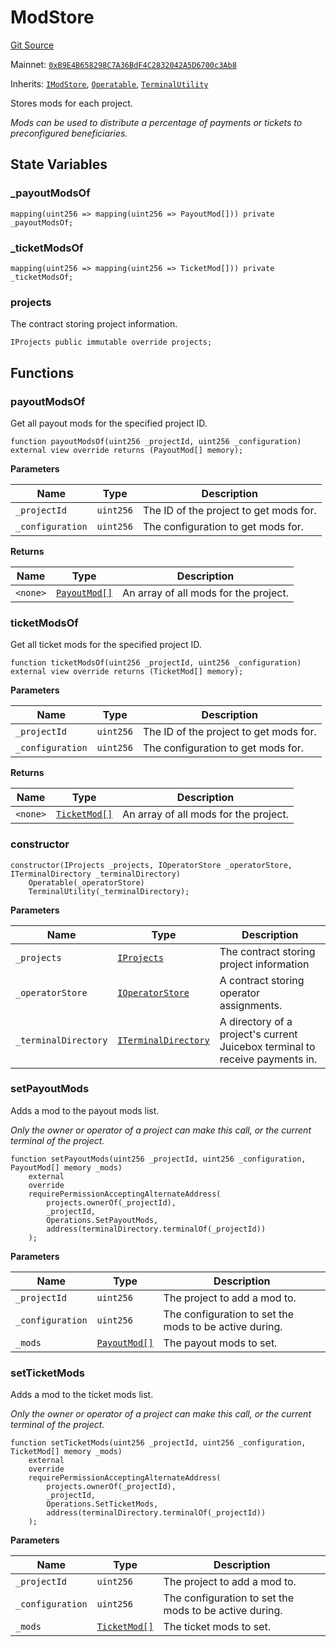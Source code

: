 # ModStore

[Git Source](https://github.com/jbx-protocol/juice-contracts-v1/blob/71fd42afb0ef0d51606019d9a17dcb746505efd5/contracts/ModStore.sol)

Mainnet: [`0xB9E4B658298C7A36BdF4C2832042A5D6700c3Ab8`](https://etherscan.io/address/0xB9E4B658298C7A36BdF4C2832042A5D6700c3Ab8)

Inherits: [`IModStore`](/docs/dev/v1/api/interfaces/imodstore.md), [`Operatable`](/docs/dev/v1/api/abstract/operatable.md), [`TerminalUtility`](/docs/dev/v1/api/abstract/terminalutility.md)

Stores mods for each project.

*Mods can be used to distribute a percentage of payments or tickets to preconfigured beneficiaries.*

## State Variables

### _payoutModsOf

```solidity
mapping(uint256 => mapping(uint256 => PayoutMod[])) private _payoutModsOf;
```

### _ticketModsOf

```solidity
mapping(uint256 => mapping(uint256 => TicketMod[])) private _ticketModsOf;
```

### projects

The contract storing project information.

```solidity
IProjects public immutable override projects;
```

## Functions

### payoutModsOf

Get all payout mods for the specified project ID.

```solidity
function payoutModsOf(uint256 _projectId, uint256 _configuration) external view override returns (PayoutMod[] memory);
```

**Parameters**

|Name|Type|Description|
|----|----|-----------|
|`_projectId`|`uint256`|The ID of the project to get mods for.|
|`_configuration`|`uint256`|The configuration to get mods for.|

**Returns**

|Name|Type|Description|
|----|----|-----------|
|`<none>`|[`PayoutMod[]`](/docs/dev/v1/api/interfaces/payoutmod.md)|An array of all mods for the project.|

### ticketModsOf

Get all ticket mods for the specified project ID.

```solidity
function ticketModsOf(uint256 _projectId, uint256 _configuration) external view override returns (TicketMod[] memory);
```

**Parameters**

|Name|Type|Description|
|----|----|-----------|
|`_projectId`|`uint256`|The ID of the project to get mods for.|
|`_configuration`|`uint256`|The configuration to get mods for.|

**Returns**

|Name|Type|Description|
|----|----|-----------|
|`<none>`|[`TicketMod[]`](/docs/dev/v1/api/interfaces/ticketmod.md)|An array of all mods for the project.|

### constructor

```solidity
constructor(IProjects _projects, IOperatorStore _operatorStore, ITerminalDirectory _terminalDirectory)
    Operatable(_operatorStore)
    TerminalUtility(_terminalDirectory);
```

**Parameters**

|Name|Type|Description|
|----|----|-----------|
|`_projects`|[`IProjects`](/docs/dev/v1/api/interfaces/iprojects.md)|The contract storing project information|
|`_operatorStore`|[`IOperatorStore`](/docs/dev/v1/api/interfaces/ioperatorstore.md)|A contract storing operator assignments.|
|`_terminalDirectory`|[`ITerminalDirectory`](/docs/dev/v1/api/interfaces/iterminaldirectory.md)|A directory of a project's current Juicebox terminal to receive payments in.|

### setPayoutMods

Adds a mod to the payout mods list.

*Only the owner or operator of a project can make this call, or the current terminal of the project.*

```solidity
function setPayoutMods(uint256 _projectId, uint256 _configuration, PayoutMod[] memory _mods)
    external
    override
    requirePermissionAcceptingAlternateAddress(
        projects.ownerOf(_projectId),
        _projectId,
        Operations.SetPayoutMods,
        address(terminalDirectory.terminalOf(_projectId))
    );
```

**Parameters**

|Name|Type|Description|
|----|----|-----------|
|`_projectId`|`uint256`|The project to add a mod to.|
|`_configuration`|`uint256`|The configuration to set the mods to be active during.|
|`_mods`|[`PayoutMod[]`](/docs/dev/v1/api/interfaces/payoutmod.md)|The payout mods to set.|

### setTicketMods

Adds a mod to the ticket mods list.

*Only the owner or operator of a project can make this call, or the current terminal of the project.*

```solidity
function setTicketMods(uint256 _projectId, uint256 _configuration, TicketMod[] memory _mods)
    external
    override
    requirePermissionAcceptingAlternateAddress(
        projects.ownerOf(_projectId),
        _projectId,
        Operations.SetTicketMods,
        address(terminalDirectory.terminalOf(_projectId))
    );
```

**Parameters**

|Name|Type|Description|
|----|----|-----------|
|`_projectId`|`uint256`|The project to add a mod to.|
|`_configuration`|`uint256`|The configuration to set the mods to be active during.|
|`_mods`|[`TicketMod[]`](/docs/dev/v1/api/interfaces/ticketmod.md)|The ticket mods to set.|

